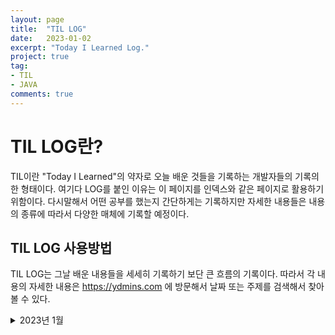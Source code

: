 ```yaml
---
layout: page
title:  "TIL LOG"
date:   2023-01-02
excerpt: "Today I Learned Log."
project: true
tag:
- TIL
- JAVA
comments: true
---
```



# TIL LOG란?
TIL이란 "Today I Learned"의 약자로 오늘 배운 것들을 기록하는 개발자들의 기록의 한 형태이다. 여기다 LOG를 붙인 이유는 이 페이지를 인덱스와 같은 페이지로 활용하기 위함이다. 다시말해서 어떤 공부를 했는지 간단하게는 기록하지만 자세한 내용들은 내용의 종류에 따라서 다양한 매체에 기록할 예정이다.

## TIL LOG 사용방법
TIL LOG는 그날 배운 내용들을 세세히 기록하기 보단 큰 흐름의 기록이다. 따라서 각 내용의 자세한 내용은 https://ydmins.com 에 방문해서 날짜 또는 주제를 검색해서 찾아볼 수 있다.

<details>
<summary>2023년 1월</summary>
<div markdown="1">       
#### 2023-01-02 MON
1. 패스트캠퍼스 - 스프링의 정석 강의를 들었다.
  - MySQL 작동안하는 이슈가 있었다.
  - Bean 관련 또는 3과 전체 복습이 필요해 보인다.

2. GITHUB을 이용해서 TIL용 블로그를 만들었다.
  - 개발 공부 일기쓰듯이 사용할 계획이다.
    
#### 2023-01-03 TUE
1. 스프링의 정석 Chpater3 처음부터 다시 듣기 시작했다.
  - Spring DI에 대해 배우기 시작했다.
  - 변경에 유리한 코드를 작성하기 위해 분리를 잘 해야 한다. 분리하는 방법에는 3가지가 있다. 
    1. 변하는 것과 변하지 않는 것을 구분
    2. 관심사에 따라서 구분
    3. 중복코드를 분리
  - Properties 객체는 파일을 불러오고 저장하는 등에 편리함이 있어서 사용한다.
2. ydmins.github.io 수정했다.
  - 어제 처음으로 github.io 블로그를 만들 때는 많이 낯설었는데 오늘은 확실히 좀 더 보였다. 확실히 할수록 나아진다.

#### 2023-01-04 WED
1. 스프링의 정석 Chapter3 Spring DI 개념을 이해하기 위한 기초강의를 다 들었다.
    - 객체 컨테이너 (ApplicationContext)에 대해 배웠다.
        - 객체들을 Map에 넣어두고 사용하는 기능이다.
        - 객체를 자동으로 등록하는 @Component
        - 객체를 이름을 이용해 자동으로 찾아서 연결해주는 @Resource
        - 객체를 타입을 이용해서 자동으로 찾아서 연결해주는 @Autowired 를 알게되었다.
        - Annotaion 사용시 장점
            - 작성해야 할 코드 줄어든다. -> 관리해야 할 코드 줄어든다. & 실수가 줄어든다
    

  - 아직 Spring DI를 잘 이해 못한것 같다.

#### 2023-01-05 THU
1. 스프링의 정석 Chpater3 Spring DI 개념을 제대로 들어가기전 일단 한 번 써보기를 했다.
    - xml 파일을 이용해서 Beans 태그 내에 Bean들을 정의해 보았다.
        - Bean 태그 사이에 내용들
            - property
                Setter가 정의되어 있을 경우에 사용 가능하다.
            - contructor-arg
                생성자가 선언되어 있을 경우에 사용 가능하다.
    - 강의를 듣는 내내 bean을 왜 굳이 만드는 것일까?란 물음이 계속 들었다.
        - 다음 강의 초반 부분만 살짝 들었는데, Bean이라는 것이 재사용 가능한 Component, 상태(Intance Variable), Getter, Setter, No-Args-Constroctor를 따로 저장해 둔 것이라고 한다. 즉, 오늘까지 이해한 바로는 계속 사용해야 할 것들을 콩속에 넣어두고 필요할 때마다 꺼내쓰도록 만든것이 bean이라는 것이다.
    

#### 2023-01-06 Fri
1. 스프링 정석 Chapter3 Spring DI 개념을 제대로 시작했다.
    - Bean은 Spring Container가 관리하는 객체이다.
    - Spring Container는 Bean의 저장소이자 관리자(생성, 소멸, 연결)이다.
2. Application Context에 대해서 배웠다.
    - TIL을 기록하다 보니 Spring Container에서 왜 갑자기 Application Context로 넘어왔는지 모른다는 점을 발견했다.
    - 줄여서 AC라고한다.
    
#### 2023-01-07 Sat
1. 스프링 정석 Chapter3 Spring DI 강의를 다 들었다.
    - 지난번에 파악을 못한 ApplicationContext를 이해하게 됐다.
        - XMl을 이용해서 ApplicationContext에 저장할 Bean들을 설정한다.
        - @Component Annotation을 사용하면 XML을 작성하지 않고 ApplicationContext에 Bean을 설정할 수 있다.
        - @Autowired 또는 @Resource를 사용하면 ApplicationContext에 저장되어있는 객체를 주입해서 사용할 수 있다.
            - @Autowired는 타입으로 객체를 검색한다. 만약 같은 타입의 객체가 여러개 있다면 이름이 같은 것을 찾는다.
            - @Resource는 이름으로 객체를 검색한다. 일치하는 이름의 객체가 없다면 예외가 발생한다.
    - Spring DI란
        - ApplicationContext에 저장되어 있는 Bean을 호출할 때 Bean이 사용할 객체를 전달해 주는 것을 "의존성 주입 (Dependency Injction)"이라 한다.
        - 즉, DI의 의존성은 Bean의 관점이다.

#### 2023-01-09 Mon
1. 스프링 정석 Chpater2 관심사의 분리와 MVC 패턴에 대한 강의를 들었다.
    - 코드를 입력, 처리, 출력으로 분리 시켜 작성하는 코드는 처리에 집중할 수 있다.
    - 이 때 처리부분의 코드를 Controller라고 한다. 
    - Controller에서 처리한 결과를 Model 객체에 담아둔다.
    - 이 Model의 데이터를 기반으로 View 영역이 결과물을 출력해준다.
    - MVC란?
        - 관심사의 분리를 통해 코드를 Controller(처리영역)과 View(출력영역)으로 나누고 그 두 영역에 데이터를 전달하기 위해 Model이라는 데이터 전달 객체를 도입한 코딩 방식이다.
    
#### 2023-01-10 Tue
1. 스프링 정석 Chpater2 서블릿과 JSP에 대해한 강의를 들었다.
    - Servlet은 Spring의 Controller와 RequestMapping을 함께 쓰는 것과 같다.
    - JSP는 요청시 Servlet으로 변환된다.
    - Servlet에 대해서 여러가지를 배웠지만 Servlet자체가 무엇인지에 대한 답은 찾지 못했다.
    - 내장객체 (Implicit Obejcts)에 대해서 배웠다.
    
#### 2023-01-11 Wed
1. 스프링 정석 Chapter2 쿠키와 세션에 대한 강의를 들었다.
    - 쿠키는 브라우저에서 생성하여 브라우저에 저장하고 서버와 주고 받는 데이터 모음이다.
    - 세션은 서버에서 생성하여 서버에 저장하고 전달받은 쿠키와 비교하여 사용하는 데이터 모음이다.
    
#### 2023-01-12 Thu
1. 스프링 정석 Chapter2 예외처리에 대한 강의를 들었다.
    - 예외처리를 처리하는 방법이 여러가지가 있다.
        1. try-catch
        2. 클래스 내에 @ExceptionHamdler를 이용한 처리 메서드 생성하기
        3. 새로운 클래스를 만들어 2에서와 같은 ExceptionHandler-method를 생성한다.
           이 때 @ControllerAdvice를 붙여주면 여러 클래스에서 발생하는 Exception을 한 번에 처리할 수 있다. 
            - @ControllerAdvice : 모든 클래스의 Exception을 처리
            - @ControllerAdvice("패키지 패스") : 특정 패스 내의 클래스에서 발생하는 Exception을 처리
        4. Error.jsp : 에러를 띄우는 view 파일을 만든뒤 속성에 isErrorPage="true"를 추가하면 자동으로 에러를 처리해준다.
        5. web.xml에 error-page 속성을 이용해 상태 코드별 띄울 view를 설정할 수 있다.
        6. servlet-context.xml에 SimpleMappingExceptionResolver를 추가해
            - View by Exception
            - Status code by View
           를 설정할 수 있다.
    
#### 2023-01-13 Fri
1. 스프링 정석 Chapter3 Spring으로 DB 연결하는 방법에 대한 강의를 들었다.
     - JDBC를 이용하는 방법과 Spring JDBC를 이용하는 방법
        - JDBC를 사용하면 DriveManager를 사용한다.
        - Spring JDBC를 사용하면 DriverManagerDataSource를 사용한다.
     - Spring JDBC : Bean에 연결 정보를 저장해 두고 사용할 수 있다.
2. 스프링 정석 Chapter3 Spring으로 DB (MySQL)을 다루면서 TDD사용을 배웠다.
     - 인스턴스 객체로 사용되는 DataSource 객체는 테스트 메서드들이 공유해서 사용하지 않는다.
     - 모든 테스트 들은 서로 독립적이어야 하고 실행 횟수에 상관없이 항상 성공해야 한다.
    
#### 2023-01-16 Mon
1. 스프링 정석 Chapter2 DispatcherServlet에 대한 강의를 들었다.
    - DispatcherServlet의 요청 처리 과정
        - 요청을 HandlerMapping에서 어떤 메서드로 처리할지 참조한다.
        - 처리할 메서드를 HandlerAdaptor를 통해 호출하고 결과로 Model과 출력에 사용할 View 이름을 받는다.
        - 이 View 이름을 이용해 ViewResolver에서 정확한 파일정보를 참조한다.
        - 여태까지 취합한 결과 Model,ViewFile 정보를 JstlView를 통해 Response 객체로 만들고 이를 Client로 보낸다.
    - DoDispatch
        - DispatcherServlet이 요청을 처리하는 일련의 과정을 처리하는 DispatcherServlet 내의 메서드이다.
    
#### 2023-01-17 Tue
1. 스프링의 정석 Chapter3 DAO에 대한 강의를 들었다.
    - DAO
        - Data Access Object
        - Table당 하나의 DAO가 존재한다.
        - DAO는 인터페이스로 구현하고 구현체는 DaoImpliment로 분리해서 구현한다.
    
#### 2023-01-21 Sat
1. 스프링 완전판 초격차 강의 Chapter1 Todo 리스트 만들기 강의를 들었다.
    - Modle, Repository, Serice, Controller를 한 번 빠르게 만들어보았다.
    - 빠르게 만들어 보니, Spring Boot로 웹을 구성하는 전체 그림을 그려볼 수 있어서 좋은 복습이었다.
    - RequestMapping("/") 하나를 이용해 GET, POST, PATCH, DELETE를 모두 활용하니 많은 기능을 Path 하나로 구현할 수 있었다.
    
#### 2023-01-25 Wed
1. 스프링의 정석 Chapter3 Transaction, Commit, Rollback에 대한 강의를 들었다.
    - Transaction : 더이상 나눌 수 없는 작업의 단위
    - Commit : 가공한 데이터를 DB에 반영하기
    - Rollback : 데이터 가공 중 직전 커밋상태로 되돌리기 (커밋을 잘못한 걸 알아챈 걸 되돌리는 것이 아니다.)
    - Transaction은 ACID를 따라야 한다.
        - Atomity : 원자성
        - Consistensy : 일관성
        - Isolation : 고립성
        - Durability
    - Isolation Level
        - Transaction은 독립적으로 수행되어야 하지만 DB의 성능 및 사용자의 편의를 위해 그 고립의 정도 (독립의 정도)를 조절할 수 있다.
            - READ UNCOMMITED : 커밋되지 않은 데이터도 읽을 수 있다. (고립도 최저)
            - READ COMMITED : 커밋된 데이터만 읽을 수 있다.
            - REPEATABLE READ : 자신의 Transaction이 시작 될 때의 데이터를 Transaction이 끝날 때까지 반복적으로 읽을 수 있다. 즉 Transacion이 진행중일 떄 반영된 DB의 데이터를 읽어들이지 않는다.
            - SERIALIZABLE : 한 번에 하나의 Transaction만 수행한다. 이론적으로 가장 이상적인 고립도이다. (고립되 최고)
</div>
</details>
